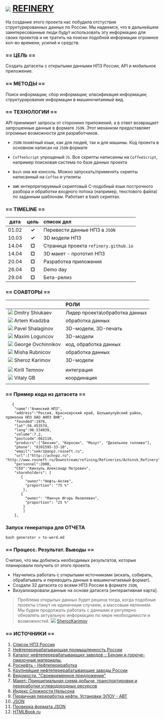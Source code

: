 ![](https://avatars0.githubusercontent.com/u/6559911?s=29) [ REFINERY](https://github.com/soda-io/REFINERY)
===

На создание этого проекта нас побудила отстуствие структурированных данных по России. Мы надеемся, что в дальнейшем заинтересованные люди будут использовать эту информацию для своих проектов и не тратить на поиски подобной информации огромное кол-во времени, усилий и средств.

### == ЦЕЛЬ ==
Создать датасеты с открытыми данными НПЗ России, API и мобильное приложение.

### == МЕТОДЫ ==
Поиск информации; сбор информации; класификация информации; структурирование информации в машиночитаемый вид.

### == ТЕХНОЛОГИИ ==
API принимает запросы от сторонних приложений, а в ответ возвращает запрошенные данные в формате `JSON`. Этот механизм предоставляет огромные возможности для разработчиков.

- `JSON` понятный язык, как для людей, так и для машины. Код проекта в основном написан на `JSON` формате

- `CoffeeScript` упрощеный `JS`. Все скрипты написанны на `CoffeeScript`, например поисковая система по базе данных проекта

- `Bash` она же консоль. Можно запускать/применять скрипты написанный на `Coffee` и утилиты

- `AWK` интерпретируемый скриптовый C-подобный язык построчного разбора и обработки входного потока (например, текстового файла) по заданным шаблонам. Работает в bash скриптах.


### == TIMELINE ==


|   дата    | цель   |  список дел                           |
|:---------:|:------:|:--------------------------------------|
| 01.02     | **✓**  | Перевести данные НПЗ в `JSON`         |
| 10.03     | **✓**  | 3D модели НПЗ                         |
| 14.04     | **▢**  | Страница проекта `refinery.github.io` |
| 14.04     | **▢**  | 3D макет - прототип НПЗ               |
| 20.04     | **▢**  | Разработка приложения                 |
| 26.04     | **▢**  |  Demo day                             | 
| 29.04     | **▢**  | Бета-релиз                            |

 
 
 

### == СОАВТОРЫ ==

|                                                                              |    РОЛИ                       |
|----------------------------------------------------------------------------- |:------------------------------|
| ![](https://avatars3.githubusercontent.com/u/5991448?s=36) Dmitry Shiukaev   | Лидер проекта\обработка данных|
| ![](https://avatars3.githubusercontent.com/u/4639509?s=36) Artem Kvadzba     | обработка данных              |
| ![](https://avatars0.githubusercontent.com/u/3833771?s=36) Pavel Shalaginov  | 3D-модели, 3D-печать          |
| ![](https://avatars2.githubusercontent.com/u/3838734?s=36) Maxim Loguncov    | 3D-модели                     |
| ![](https://avatars1.githubusercontent.com/u/6061182?s=36) George Ovchinnikov|код, обработка данных          |
| ![](https://avatars1.githubusercontent.com/u/6498865?s=36) Misha Rubnicov    | обработка данных              |
| ![](https://avatars0.githubusercontent.com/u/4226210?s=36) Sheroz Karimov    | 3D-модели                     |
|                                                                              |                               |
| ![](https://avatars0.githubusercontent.com/u/147170?s=36) Kirill Temnov      | интеграция                    |
| ![](https://avatars0.githubusercontent.com/u/842476?s=36) Vitaly GB          | координация                   |
|                                                                              |                               |



### == Пример кода из датасета ==
```
   {
    "name":"Ачинский НПЗ",
    "address":"Россия, Красноярский край, Большеулуйский район, промзона НПЗ ОАО АНПЗ ВНК",
    "founded":1976,
    "lat":56.453574,
    "long":90.534039,
    "volume":7.2,
    "postcode":662110,
    "producrs":["Бензин", "Керосин", "Мазут", "Дизельное топливо"],
    "phone": "8391595-33-10",
    "email":"sekr1@anpz.rosneft.ru",
    "url":["http://achnpz.ru", "http://www.rosneft.ru/Downstream/refining/Refineries/Achinsk_Refinery"],
    "personnel":2000,
    "CEO":"Кинзуль Александр Петрович",
    "shareholders": [ 
       {  
         "owner":"Нефть-Актив", 
         "proportion": "75 %"
        },
       {
         "owner": "Манчук Игорь Яковлевич",
         "proportion": "25 %"
        }
        ]
    },
```


### Запуск генератора для ОТЧЕТА

```
bash generator > to-word.md
```


### == Процесс. Результат. Выводы ==

>
Считаю, что мы добились необходимых результатов, которые планировали получить от этого проекта. 
 - Научились работать с открытыми источниками (искать, собирать, обрабатывать и переводить данные в машиночитаемый формат). 
 - Создали 32 датасета со всеми НПЗ России в формате `JSON`, 
 - Визуализировали данные на основе датасета [интерактивная карта].
   
> Проблема открытых данных будет решена тогда, когда подобные проекты станут не единичным случаем, а массовым явлением. Мы будем продолжать работать с данными и регулярно обновлять актуальную информацию по мере необходимости и возможностей. 
 ![](https://avatars0.githubusercontent.com/u/4226210?s=16)    [SherozKarimov](https://github.com/SherozKarimov) 
>



### == ИСТОЧНИКИ ==

 1. [Список НПЗ России](http://www.wiki-prom.ru/20otrasl.html)
 1. [Нефтеперерабатывающая промышленность России](http://ru.wikipedia.org/wiki/Нефтеперерабатывающая_промышленность_России)
 1. [Каталог нефтеперерабатывающих заводов :: Бензин и горюче-смазочные материалы.](http://www.benzol.ru/npz/?status=2&page=1)
 1. [Роснефть - Нефтепереработка](http://www.rosneft.ru/Downstream/refining/)
 1. [Крупнейшие нефтеперерабатывающие заводы России](http://neftegas.info/engine/info/krupnjejshije-njeftjepjerjerabatyvajushhije-zavody-rossii)
 1. [Ведомости. "Своевременное предложение"](http://tbu.com.ua/digest/svoevremennoe_predlojenie.html)
 1. [Макет: Принципиальная схема добычи, транспортировки и переработки углеводородных ресурсов](http://www.maket-russia.ru/portfolio/portfolio-uchebnye-makety-i-modeli/maket-printsipialnaya-skhema-dobychi-transportirovki-i-pererabotki-uglevodorodnykh-resursov/)
 1. [Индекс Сложности Нельсона](http://neftegaz.ru/tech_library/view/4679)
 1. [Первичная переработка нефти. Установки ЭЛОУ - АВТ](http://e-him.ru/?page=dynamic&section=61&article=1165) 
 1. [JSON](http://ru.wikipedia.org/wiki/JSON) 
 1. [Проверка формата JSON](http://jsonformatter.curiousconcept.com/)
 1. [HTMLBook.ru](http://htmlbook.ru/html5)
